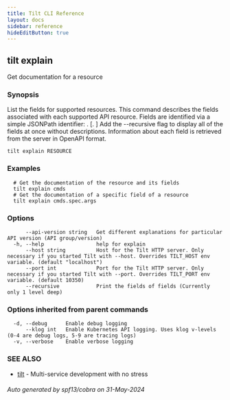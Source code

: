 ```yaml
---
title: Tilt CLI Reference
layout: docs
sidebar: reference
hideEditButton: true
---
```

## tilt explain

Get documentation for a resource

### Synopsis

List the fields for supported resources. This command describes the fields associated with each supported API resource. Fields are identified via a simple JSONPath identifier:<type> .<fieldName> [.<fieldName> ] Add the --recursive flag to display all of the fields at once without descriptions. Information about each field is retrieved from the server in OpenAPI format.

```
tilt explain RESOURCE
```

### Examples

```
  # Get the documentation of the resource and its fields
  tilt explain cmds
  # Get the documentation of a specific field of a resource
  tilt explain cmds.spec.args
```

### Options

```
      --api-version string   Get different explanations for particular API version (API group/version)
  -h, --help                 help for explain
      --host string          Host for the Tilt HTTP server. Only necessary if you started Tilt with --host. Overrides TILT_HOST env variable. (default "localhost")
      --port int             Port for the Tilt HTTP server. Only necessary if you started Tilt with --port. Overrides TILT_PORT env variable. (default 10350)
      --recursive            Print the fields of fields (Currently only 1 level deep)
```

### Options inherited from parent commands

```
  -d, --debug      Enable debug logging
      --klog int   Enable Kubernetes API logging. Uses klog v-levels (0-4 are debug logs, 5-9 are tracing logs)
  -v, --verbose    Enable verbose logging
```

### SEE ALSO

* [tilt](tilt.html)	 - Multi-service development with no stress

###### Auto generated by spf13/cobra on 31-May-2024
